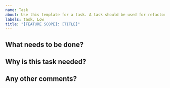 ```yaml
---
name: Task
about: Use this template for a task. A task should be used for refactoring, automated testing, configuration changes, or other supporting tasks that are not directly related to product development.
labels: task, Low
title: "[FEATURE SCOPE]: [TITLE]"
---
```

<!--
## Instructions
Labels for change type and priority are automatically assigned at the time of creation. 
**The default priority is Low. Please change the priority label if this requires more attention.**

Here are suggestions to help you set the correct priority but changes can be made at your discretion.

If this task is related to:  
  - Current series objectives
  - Next major release objectives
please set the priority to High.

If this task does not meet the above criteria but is more important,
please set the priority to Medium. 
-->

## What needs to be done?

## Why is this task needed? 

## Any other comments?


